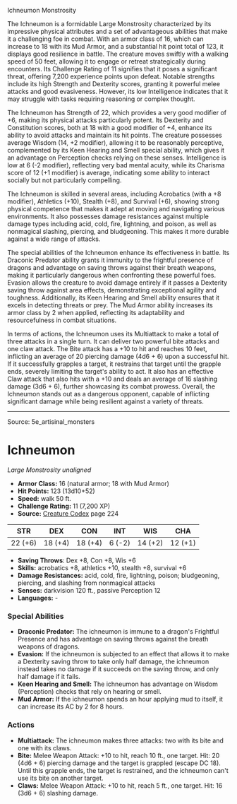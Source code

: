 <MonsterName/>Ichneumon</MonsterName>
<CreatureType/>Monstrosity</CreatureType>

<summary>The Ichneumon is a formidable Large Monstrosity characterized by its impressive physical attributes and a set of advantageous abilities that make it a challenging foe in combat. With an armor class of 16, which can increase to 18 with its Mud Armor, and a substantial hit point total of 123, it displays good resilience in battle. The creature moves swiftly with a walking speed of 50 feet, allowing it to engage or retreat strategically during encounters. Its Challenge Rating of 11 signifies that it poses a significant threat, offering 7,200 experience points upon defeat. Notable strengths include its high Strength and Dexterity scores, granting it powerful melee attacks and good evasiveness. However, its low Intelligence indicates that it may struggle with tasks requiring reasoning or complex thought.</summary>

<detail>

The Ichneumon has Strength of 22, which provides a very good modifier of +6, making its physical attacks particularly potent. Its Dexterity and Constitution scores, both at 18 with a good modifier of +4, enhance its ability to avoid attacks and maintain its hit points. The creature possesses average Wisdom (14, +2 modifier), allowing it to be reasonably perceptive, complemented by its Keen Hearing and Smell special ability, which gives it an advantage on Perception checks relying on these senses. Intelligence is low at 6 (-2 modifier), reflecting very bad mental acuity, while its Charisma score of 12 (+1 modifier) is average, indicating some ability to interact socially but not particularly compelling.

The Ichneumon is skilled in several areas, including Acrobatics (with a +8 modifier), Athletics (+10), Stealth (+8), and Survival (+6), showing strong physical competence that makes it adept at moving and navigating various environments. It also possesses damage resistances against multiple damage types including acid, cold, fire, lightning, and poison, as well as nonmagical slashing, piercing, and bludgeoning. This makes it more durable against a wide range of attacks.

The special abilities of the Ichneumon enhance its effectiveness in battle. Its Draconic Predator ability grants it immunity to the frightful presence of dragons and advantage on saving throws against their breath weapons, making it particularly dangerous when confronting these powerful foes. Evasion allows the creature to avoid damage entirely if it passes a Dexterity saving throw against area effects, demonstrating exceptional agility and toughness. Additionally, its Keen Hearing and Smell ability ensures that it excels in detecting threats or prey. The Mud Armor ability increases its armor class by 2 when applied, reflecting its adaptability and resourcefulness in combat situations.

In terms of actions, the Ichneumon uses its Multiattack to make a total of three attacks in a single turn. It can deliver two powerful bite attacks and one claw attack. The Bite attack has a +10 to hit and reaches 10 feet, inflicting an average of 20 piercing damage (4d6 + 6) upon a successful hit. If it successfully grapples a target, it restrains that target until the grapple ends, severely limiting the target's ability to act. It also has an effective Claw attack that also hits with a +10 and deals an average of 16 slashing damage (3d6 + 6), further showcasing its combat prowess. Overall, the Ichneumon stands out as a dangerous opponent, capable of inflicting significant damage while being resilient against a variety of threats.</detail>



---

Source: 5e_artisinal_monsters

# Ichneumon

*Large* *Monstrosity* *unaligned*

- **Armor Class:** 16 (natural armor; 18 with Mud Armor)
- **Hit Points:** 123 (13d10+52)
- **Speed:** walk 50 ft.
- **Challenge Rating:** 11 (7,200 XP)
- **Source:** [Creature Codex](https://koboldpress.com/kpstore/product/creature-codex-for-5th-edition-dnd) page 224

| STR | DEX | CON | INT | WIS | CHA |
| --- | --- | --- | --- | --- | --- |
| 22 (+6) | 18 (+4) | 18 (+4) | 6 (-2) | 14 (+2) | 12 (+1) |

- **Saving Throws**: Dex +8, Con +8, Wis +6
- **Skills:** acrobatics +8, athletics +10, stealth +8, survival +6
- **Damage Resistances:** acid, cold, fire, lightning, poison; bludgeoning, piercing, and slashing from nonmagical attacks
- **Senses:** darkvision 120 ft., passive Perception 12
- **Languages:** -

### Special Abilities

- **Draconic Predator:** The ichneumon is immune to a dragon's Frightful Presence and has advantage on saving throws against the breath weapons of dragons.
- **Evasion:** If the ichneumon is subjected to an effect that allows it to make a Dexterity saving throw to take only half damage, the ichneumon instead takes no damage if it succeeds on the saving throw, and only half damage if it fails.
- **Keen Hearing and Smell:** The ichneumon has advantage on Wisdom (Perception) checks that rely on hearing or smell.
- **Mud Armor:** If the ichneumon spends an hour applying mud to itself, it can increase its AC by 2 for 8 hours.

### Actions

- **Multiattack:** The ichneumon makes three attacks: two with its bite and one with its claws.
- **Bite:** Melee Weapon Attack: +10 to hit, reach 10 ft., one target. Hit: 20 (4d6 + 6) piercing damage and the target is grappled (escape DC 18). Until this grapple ends, the target is restrained, and the ichneumon can't use its bite on another target.
- **Claws:** Melee Weapon Attack: +10 to hit, reach 5 ft., one target. Hit: 16 (3d6 + 6) slashing damage.





